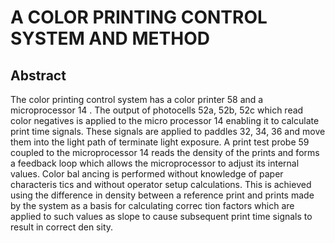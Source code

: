 # A COLOR PRINTING CONTROL SYSTEM AND METHOD

## Abstract
The color printing control system has a color printer 58 and a microprocessor 14 . The output of photocells 52a, 52b, 52c which read color negatives is applied to the micro processor 14 enabling it to calculate print time signals. These signals are applied to paddles 32, 34, 36 and move them into the light path of terminate light exposure. A print test probe 59 coupled to the microprocessor 14 reads the density of the prints and forms a feedback loop which allows the microprocessor to adjust its internal values. Color bal ancing is performed without knowledge of paper characteris tics and without operator setup calculations. This is achieved using the difference in density between a reference print and prints made by the system as a basis for calculating correc tion factors which are applied to such values as slope to cause subsequent print time signals to result in correct den sity.